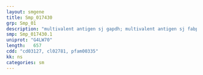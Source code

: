 ```yaml
---
layout: smgene
title: Smp_017430
grp: Smp_01
description: "multivalent antigen sj gapdh; multivalent antigen sj fabp"
smp: Smp_017430.1
uniprot: "G4LW70"
length:   657
cdd: "cd03127, cl02781, pfam00335"
kk: ns
categories: sm
---
```

